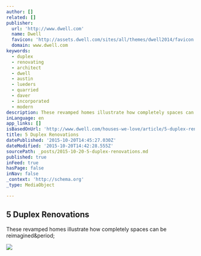 ```yaml
---
author: []
related: []
publisher:
  url: 'http://www.dwell.com'
  name: Dwell
  favicon: 'http://assets.dwell.com/sites/all/themes/dwell2014/favicon.ico'
  domain: www.dwell.com
keywords:
  - duplex
  - renovating
  - architect
  - dwell
  - austin
  - lueders
  - quarried
  - daver
  - incorporated
  - modern
description: These revamped homes illustrate how completely spaces can be reimagined.
inLanguage: en
app_links: []
isBasedOnUrl: 'http://www.dwell.com/houses-we-love/article/5-duplex-renovations'
title: 5 Duplex Renovations
datePublished: '2015-10-20T14:45:27.030Z'
dateModified: '2015-10-20T14:42:28.555Z'
sourcePath: _posts/2015-10-20-5-duplex-renovations.md
published: true
inFeed: true
hasPage: false
inNav: false
_context: 'http://schema.org'
_type: MediaObject

---
```

<article style=""><h1>5 Duplex Renovations</h1><p>These revamped homes illustrate how completely spaces can be reimagined&amp;period;</p><img src="http://assets.dwell.com/sites/default/files/2013/01/09/local-roots-facade-rectangle.jpg" /></article>